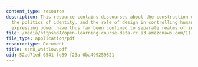 ```yaml
---
content_type: resource
description: This resource contains discourses about the construction of identity,
  the politics of identity, and the role of design in controlling human behavior and
  expressing power have thus far been confined to separate realms of inquiry.
file: /media/https%3A/open-learning-course-data-rc.s3.amazonaws.com/11-329-social-theory-and-the-city-fall-2005/52ad71ed6541fd89f23a0ba499259821_ssn8_whitlow.pdf
file_type: application/pdf
resourcetype: Document
title: ssn8_whitlow.pdf
uid: 52ad71ed-6541-fd89-f23a-0ba499259821
---
```

